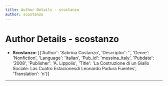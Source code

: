 ```yaml
---
title: Author Details - scostanzo
author: scostanzo
---
```


# Author Details - scostanzo

<ul>
    <li><strong>Scostanzo:</strong> [{'Author': 'Sabrina Costanzo', 'Descriptor': '', 'Genre': 'Nonfiction', 'Language': 'Italian', 'Pub_id': 'messina_italy', 'Pubdate': '2008', 'Publisher': 'A. Lippolis', 'Title': 'La Costruzione di un Giallo Sociale: Las Cuatro Estacionesdi Leonardo Padura Fuentes', 'Translation': 'n'}]</li>
</ul>
<hr>